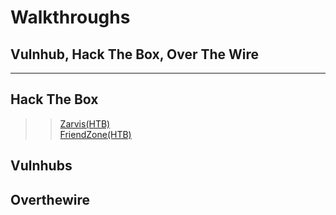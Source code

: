 # Walkthroughs
## Vulnhub, Hack The Box, Over The Wire
   
****  
## Hack The Box
>> [Zarvis(HTB)](/Walkthroughs/Jarvis-HTB)  
>> [FriendZone(HTB)](/Walkthroughs/Friendzone-HTB)   

## Vulnhubs

## Overthewire 
